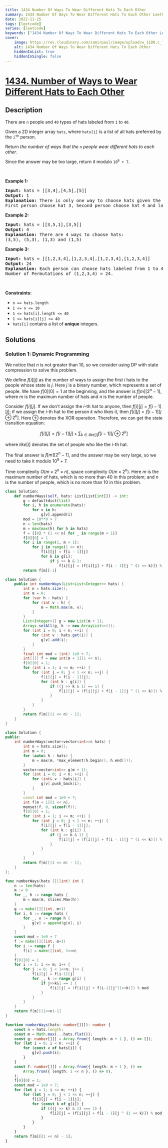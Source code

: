 ```yaml
---
title: 1434 Number Of Ways To Wear Different Hats To Each Other
summary: 1434 Number Of Ways To Wear Different Hats To Each Other LeetCode Solution Explained
date: 2022-11-25
tags: [leetcode]
series: [leetcode]
keywords: ["1434 Number Of Ways To Wear Different Hats To Each Other LeetCode Solution Explained in all languages", "1434 Number Of Ways To Wear Different Hats To Each Other", "LeetCode", "leetcode solution in Python3 C++ Java Go PHP Ruby Swift TypeScript Rust C# JavaScript C", "GeeksforGeeks", "InterviewBit", "Coding Ninjas", "HackerRank", "HackerEarth", "CodeChef", "TopCoder", "AlgoExpert", "freeCodeCamp", "Codeforces", "GitHub", "AtCoder", "Samir Paul"]
cover:
    image: https://res.cloudinary.com/samirpaul/image/upload/w_1100,c_fit,co_rgb:FFFFFF,l_text:Arial_75_bold:1434 Number Of Ways To Wear Different Hats To Each Other - Solution Explained/problem-solving.webp
    alt: 1434 Number Of Ways To Wear Different Hats To Each Other
    hiddenInList: true
    hiddenInSingle: false
---
```



# [1434. Number of Ways to Wear Different Hats to Each Other](https://leetcode.com/problems/number-of-ways-to-wear-different-hats-to-each-other)


## Description

<p>There are <code>n</code> people and <code>40</code> types of hats labeled from <code>1</code> to <code>40</code>.</p>

<p>Given a 2D integer array <code>hats</code>, where <code>hats[i]</code> is a list of all hats preferred by the <code>i<sup>th</sup></code> person.</p>

<p>Return <em>the number of ways that the <code>n</code> people wear different hats to each other</em>.</p>

<p>Since the answer may be too large, return it modulo <code>10<sup>9</sup> + 7</code>.</p>

<p>&nbsp;</p>
<p><strong class="example">Example 1:</strong></p>

<pre>
<strong>Input:</strong> hats = [[3,4],[4,5],[5]]
<strong>Output:</strong> 1
<strong>Explanation:</strong> There is only one way to choose hats given the conditions. 
First person choose hat 3, Second person choose hat 4 and last one hat 5.
</pre>

<p><strong class="example">Example 2:</strong></p>

<pre>
<strong>Input:</strong> hats = [[3,5,1],[3,5]]
<strong>Output:</strong> 4
<strong>Explanation:</strong> There are 4 ways to choose hats:
(3,5), (5,3), (1,3) and (1,5)
</pre>

<p><strong class="example">Example 3:</strong></p>

<pre>
<strong>Input:</strong> hats = [[1,2,3,4],[1,2,3,4],[1,2,3,4],[1,2,3,4]]
<strong>Output:</strong> 24
<strong>Explanation:</strong> Each person can choose hats labeled from 1 to 4.
Number of Permutations of (1,2,3,4) = 24.
</pre>

<p>&nbsp;</p>
<p><strong>Constraints:</strong></p>

<ul>
	<li><code>n == hats.length</code></li>
	<li><code>1 &lt;= n &lt;= 10</code></li>
	<li><code>1 &lt;= hats[i].length &lt;= 40</code></li>
	<li><code>1 &lt;= hats[i][j] &lt;= 40</code></li>
	<li><code>hats[i]</code> contains a list of <strong>unique</strong> integers.</li>
</ul>

## Solutions

### Solution 1: Dynamic Programming

We notice that $n$ is not greater than $10$, so we consider using DP with state compression to solve this problem.

We define $f[i][j]$ as the number of ways to assign the first $i$ hats to the people whose state is $j$. Here $j$ is a binary number, which represents a set of people. We have $f[0][0]=1$ at the beginning, and the answer is $f[m][2^n - 1]$, where $m$ is the maximum number of hats and $n$ is the number of people.

Consider $f[i][j]$. If we don't assign the $i$-th hat to anyone, then $f[i][j]=f[i-1][j]$; if we assign the $i$-th hat to the person $k$ who likes it, then $f[i][j]=f[i-1][j \oplus 2^k]$. Here $\oplus$ denotes the XOR operation. Therefore, we can get the state transition equation:

$$
f[i][j]=f[i-1][j]+ \sum_{k \in like[i]} f[i-1][j \oplus 2^k]
$$

where $like[i]$ denotes the set of people who like the $i$-th hat.

The final answer is $f[m][2^n - 1]$, and the answer may be very large, so we need to take it modulo $10^9 + 7$.

Time complexity $O(m \times 2^n \times n)$, space complexity $O(m \times 2^n)$. Here $m$ is the maximum number of hats, which is no more than $40$ in this problem; and $n$ is the number of people, which is no more than $10$ in this problem.

<!-- tabs:start -->

```python
class Solution:
    def numberWays(self, hats: List[List[int]]) -> int:
        g = defaultdict(list)
        for i, h in enumerate(hats):
            for v in h:
                g[v].append(i)
        mod = 10**9 + 7
        n = len(hats)
        m = max(max(h) for h in hats)
        f = [[0] * (1 << n) for _ in range(m + 1)]
        f[0][0] = 1
        for i in range(1, m + 1):
            for j in range(1 << n):
                f[i][j] = f[i - 1][j]
                for k in g[i]:
                    if j >> k & 1:
                        f[i][j] = (f[i][j] + f[i - 1][j ^ (1 << k)]) % mod
        return f[m][-1]
```

```java
class Solution {
    public int numberWays(List<List<Integer>> hats) {
        int n = hats.size();
        int m = 0;
        for (var h : hats) {
            for (int v : h) {
                m = Math.max(m, v);
            }
        }
        List<Integer>[] g = new List[m + 1];
        Arrays.setAll(g, k -> new ArrayList<>());
        for (int i = 0; i < n; ++i) {
            for (int v : hats.get(i)) {
                g[v].add(i);
            }
        }
        final int mod = (int) 1e9 + 7;
        int[][] f = new int[m + 1][1 << n];
        f[0][0] = 1;
        for (int i = 1; i <= m; ++i) {
            for (int j = 0; j < 1 << n; ++j) {
                f[i][j] = f[i - 1][j];
                for (int k : g[i]) {
                    if ((j >> k & 1) == 1) {
                        f[i][j] = (f[i][j] + f[i - 1][j ^ (1 << k)]) % mod;
                    }
                }
            }
        }
        return f[m][(1 << n) - 1];
    }
}
```

```cpp
class Solution {
public:
    int numberWays(vector<vector<int>>& hats) {
        int n = hats.size();
        int m = 0;
        for (auto& h : hats) {
            m = max(m, *max_element(h.begin(), h.end()));
        }
        vector<vector<int>> g(m + 1);
        for (int i = 0; i < n; ++i) {
            for (int& v : hats[i]) {
                g[v].push_back(i);
            }
        }
        const int mod = 1e9 + 7;
        int f[m + 1][1 << n];
        memset(f, 0, sizeof(f));
        f[0][0] = 1;
        for (int i = 1; i <= m; ++i) {
            for (int j = 0; j < 1 << n; ++j) {
                f[i][j] = f[i - 1][j];
                for (int k : g[i]) {
                    if (j >> k & 1) {
                        f[i][j] = (f[i][j] + f[i - 1][j ^ (1 << k)]) % mod;
                    }
                }
            }
        }
        return f[m][(1 << n) - 1];
    }
};
```

```go
func numberWays(hats [][]int) int {
	n := len(hats)
	m := 0
	for _, h := range hats {
		m = max(m, slices.Max(h))
	}
	g := make([][]int, m+1)
	for i, h := range hats {
		for _, v := range h {
			g[v] = append(g[v], i)
		}
	}
	const mod = 1e9 + 7
	f := make([][]int, m+1)
	for i := range f {
		f[i] = make([]int, 1<<n)
	}
	f[0][0] = 1
	for i := 1; i <= m; i++ {
		for j := 0; j < 1<<n; j++ {
			f[i][j] = f[i-1][j]
			for _, k := range g[i] {
				if j>>k&1 == 1 {
					f[i][j] = (f[i][j] + f[i-1][j^(1<<k)]) % mod
				}
			}
		}
	}
	return f[m][(1<<n)-1]
}
```

```ts
function numberWays(hats: number[][]): number {
    const n = hats.length;
    const m = Math.max(...hats.flat());
    const g: number[][] = Array.from({ length: m + 1 }, () => []);
    for (let i = 0; i < n; ++i) {
        for (const v of hats[i]) {
            g[v].push(i);
        }
    }
    const f: number[][] = Array.from({ length: m + 1 }, () =>
        Array.from({ length: 1 << n }, () => 0),
    );
    f[0][0] = 1;
    const mod = 1e9 + 7;
    for (let i = 1; i <= m; ++i) {
        for (let j = 0; j < 1 << n; ++j) {
            f[i][j] = f[i - 1][j];
            for (const k of g[i]) {
                if (((j >> k) & 1) === 1) {
                    f[i][j] = (f[i][j] + f[i - 1][j ^ (1 << k)]) % mod;
                }
            }
        }
    }
    return f[m][(1 << n) - 1];
}
```

<!-- tabs:end -->

<!-- end -->
